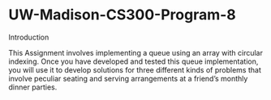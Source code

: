 # UW-Madison-CS300-Program-8

Introduction

This Assignment involves implementing a queue using an array with circular indexing. Once you have developed and tested this queue implementation, you will use it to develop solutions for three different kinds of problems that involve peculiar seating and serving arrangements at a friend’s monthly dinner parties.
